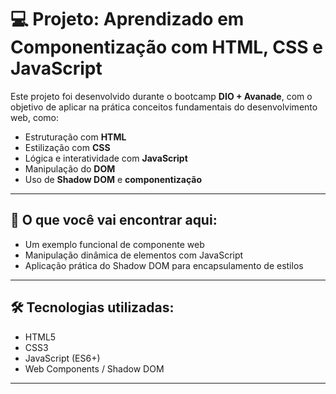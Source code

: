 # 💻 Projeto: Aprendizado em Componentização com HTML, CSS e JavaScript

Este projeto foi desenvolvido durante o bootcamp **DIO + Avanade**, com o objetivo de aplicar na prática conceitos fundamentais do desenvolvimento web, como:

- Estruturação com **HTML**
- Estilização com **CSS**
- Lógica e interatividade com **JavaScript**
- Manipulação do **DOM**
- Uso de **Shadow DOM** e **componentização**

---

## 🚀 O que você vai encontrar aqui:

- Um exemplo funcional de componente web
- Manipulação dinâmica de elementos com JavaScript
- Aplicação prática do Shadow DOM para encapsulamento de estilos

---

## 🛠️ Tecnologias utilizadas:

- HTML5
- CSS3
- JavaScript (ES6+)
- Web Components / Shadow DOM

---
